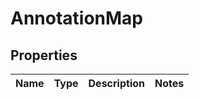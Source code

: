 
# AnnotationMap

## Properties
Name | Type | Description | Notes
------------ | ------------- | ------------- | -------------



